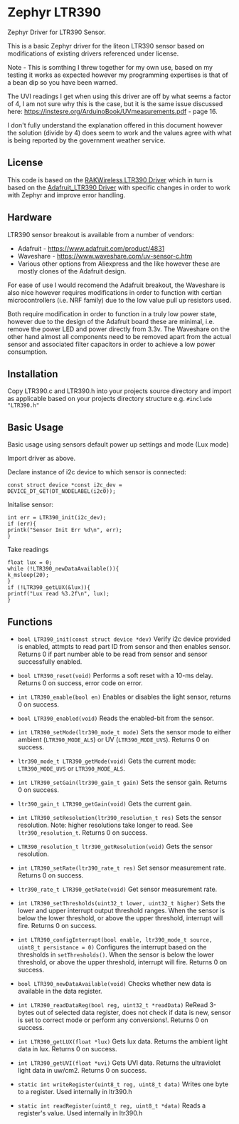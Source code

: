 # Zephyr LTR390
Zephyr Driver for LTR390 Sensor.

This is a basic Zephyr driver for the liteon LTR390 sensor based on modifications of existing drivers referenced under license.

Note - This is somthing I threw together for my own use, based on my testing it works as expected however my programming expertises is that of a bean dip so you have been warned. 

The UVI readings I get when using this driver are off by what seems a factor of 4, I am not sure why this is the case, but it is the same issue discussed here:
https://instesre.org/ArduinoBook/UVmeasurements.pdf - page 16. 

I don't fully understand the explanation offered in this document however the solution (divide by 4) does seem to work and the values agree with what is being reported by the government weather service.


## License
This code is based on the [RAKWireless LTR390 Driver](https://github.com/RAKWireless/RAK12019_LTR390/tree/main) which in turn is based on the [Adafruit_LTR390 Driver](https://github.com/adafruit/Adafruit_LTR390) with specific changes in order to work with Zephyr and improve error handling. 
 ## Hardware
 LTR390 sensor breakout is available from a number of vendors:
 - Adafruit - https://www.adafruit.com/product/4831
 - Waveshare - https://www.waveshare.com/uv-sensor-c.htm
 - Various other options from Aliexpress and the like however these are mostly clones of the Adafruit design.

 For ease of use I would recomend the Adafruit breakout, the Waveshare is also nice however requires modifications in order to function with certian microcontrollers (i.e. NRF family) due to the low value pull up resistors used. 

 Both require modification in order to function in a truly low power state, however due to the design of the Adafruit board these are minimal, i.e. remove the power LED and power directly from 3.3v. The Waveshare on the other hand almost all components need to be removed apart from the actual sensor and associated filter capacitors in order to achieve a low power consumption. 
 
 ## Installation

Copy LTR390.c and LTR390.h into your projects source directory and import as applicable based on your projects directory structure e.g. `#include "LTR390.h"`

 ## Basic Usage
 
 Basic usage using sensors default power up settings and mode (Lux mode)
 
 Import driver as above.
 
 Declare instance of i2c device to which sensor is connected:
 
 `const struct device *const i2c_dev = DEVICE_DT_GET(DT_NODELABEL(i2c0));`
 
 Initalise sensor:
 ```
int err = LTR390_init(i2c_dev);
if (err){
printk("Sensor Init Err %d\n", err);
}
```
Take readings
```
float lux = 0;
while (!LTR390_newDataAvailable()){
k_msleep(20);
}
if (!LTR390_getLUX(&lux)){
printf("Lux read %3.2f\n", lux);
}
```

 ## Functions

* `bool LTR390_init(const struct device *dev)`
  Verify i2c device provided is enabled, attmpts to read part ID from sensor and then enables sensor. Returns 0 if part number able to be read from sensor and sensor successfully enabled.

* `bool LTR390_reset(void)`
  Performs a soft reset with a 10-ms delay. Returns 0 on success, error code on error.

* `int LTR390_enable(bool en)`
  Enables or disables the light sensor, returns 0 on success.

* `bool LTR390_enabled(void)`
  Reads the enabled-bit from the sensor.

* `int LTR390_setMode(ltr390_mode_t mode)`
  Sets the sensor mode to either ambient (`LTR390_MODE_ALS`) or UV (`LTR390_MODE_UVS`). Returns 0 on success.

* `ltr390_mode_t LTR390_getMode(void)`
  Gets the current mode: `LTR390_MODE_UVS` or `LTR390_MODE_ALS`.

* `int LTR390_setGain(ltr390_gain_t gain)`
  Sets the sensor gain. Returns 0 on success.

* `ltr390_gain_t LTR390_getGain(void)`
  Gets the current gain.

* `int LTR390_setResolution(ltr390_resolution_t res)`
  Sets the sensor resolution. Note: higher resolutions take longer to read. See `ltr390_resolution_t`. Returns 0 on success.

* `LTR390_resolution_t ltr390_getResolution(void)`
  Gets the sensor resolution.

* `int LTR390_setRate(ltr390_rate_t res)`
  Set sensor measurement rate. Returns 0 on success.
  
* `ltr390_rate_t LTR390_getRate(void)`
  Get sensor measurement rate. 

* `int LTR390_setThresholds(uint32_t lower, uint32_t higher)`
  Sets the lower and upper interrupt output threshold ranges. When the sensor is below the lower threshold, or above the upper threshold, interrupt will fire. Returns 0 on success.

* `int LTR390_configInterrupt(bool enable, ltr390_mode_t source, uint8_t persistance = 0)`
  Configures the interrupt based on the thresholds in `setThresholds()`. When the sensor is below the lower threshold, or above the upper threshold, interrupt will fire. Returns 0 on success.

* `bool LTR390_newDataAvailable(void)`
  Checks whether new data is available in the data register.

* `int LTR390_readDataReg(bool reg, uint32_t *readData)`
  ReRead 3-bytes out of selected data register, does not check if data is new, sensor is set to correct mode or perform any conversions!. Returns 0 on success.

* `int LTR390_getLUX(float *lux)`
  Gets lux data. Returns the ambient light data in lux. Returns 0 on success.

* `int LTR390_getUVI(float *uvi)`
  Gets UVI data. Returns the ultraviolet light data in uw/cm2. Returns 0 on success.

* `static int writeRegister(uint8_t reg, uint8_t data)`
  Writes one byte to a register. Used internally in ltr390.h

* `static int readRegister(uint8_t reg, uint8_t *data)`
  Reads a register's value. Used internally in ltr390.h
